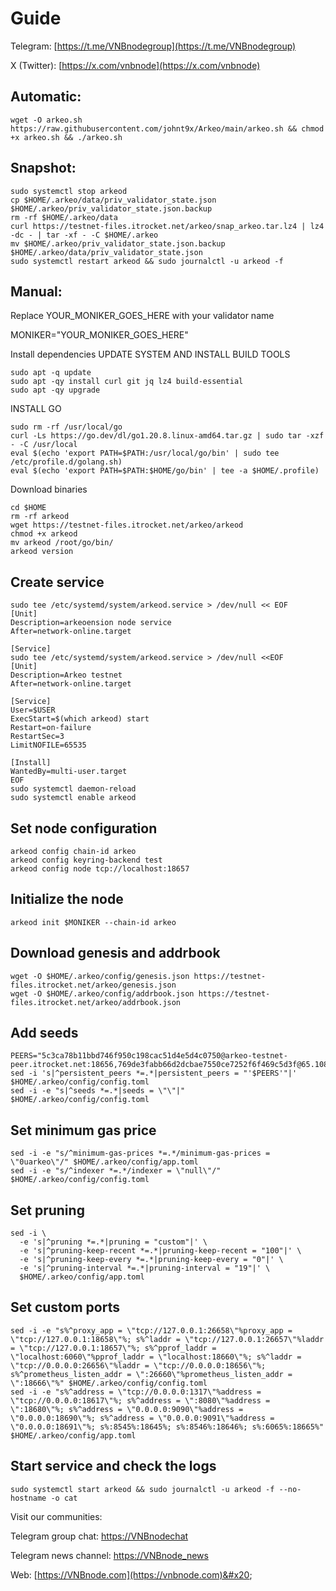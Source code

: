 # Guide

Telegram: [https://t.me/VNBnodegroup](https://t.me/VNBnodegroup)

X (Twitter): [https://x.com/vnbnode](https://x.com/vnbnode)



## Automatic:

```
wget -O arkeo.sh https://raw.githubusercontent.com/johnt9x/Arkeo/main/arkeo.sh && chmod +x arkeo.sh && ./arkeo.sh
```

## Snapshot:

```
sudo systemctl stop arkeod
cp $HOME/.arkeo/data/priv_validator_state.json $HOME/.arkeo/priv_validator_state.json.backup
rm -rf $HOME/.arkeo/data 
curl https://testnet-files.itrocket.net/arkeo/snap_arkeo.tar.lz4 | lz4 -dc - | tar -xf - -C $HOME/.arkeo
mv $HOME/.arkeo/priv_validator_state.json.backup $HOME/.arkeo/data/priv_validator_state.json
sudo systemctl restart arkeod && sudo journalctl -u arkeod -f
```

## Manual:

Replace YOUR\_MONIKER\_GOES\_HERE with your validator name

MONIKER="YOUR\_MONIKER\_GOES\_HERE"

Install dependencies UPDATE SYSTEM AND INSTALL BUILD TOOLS

```
sudo apt -q update
sudo apt -qy install curl git jq lz4 build-essential
sudo apt -qy upgrade
```

INSTALL GO

```
sudo rm -rf /usr/local/go
curl -Ls https://go.dev/dl/go1.20.8.linux-amd64.tar.gz | sudo tar -xzf - -C /usr/local
eval $(echo 'export PATH=$PATH:/usr/local/go/bin' | sudo tee /etc/profile.d/golang.sh)
eval $(echo 'export PATH=$PATH:$HOME/go/bin' | tee -a $HOME/.profile)
```

Download binaries

```
cd $HOME
rm -rf arkeod
wget https://testnet-files.itrocket.net/arkeo/arkeod
chmod +x arkeod
mv arkeod /root/go/bin/
arkeod version
```

## Create service

```
sudo tee /etc/systemd/system/arkeod.service > /dev/null << EOF
[Unit]
Description=arkeoension node service
After=network-online.target

[Service]
sudo tee /etc/systemd/system/arkeod.service > /dev/null <<EOF
[Unit]
Description=Arkeo testnet
After=network-online.target

[Service]
User=$USER
ExecStart=$(which arkeod) start
Restart=on-failure
RestartSec=3
LimitNOFILE=65535

[Install]
WantedBy=multi-user.target
EOF
sudo systemctl daemon-reload
sudo systemctl enable arkeod
```

## Set node configuration

```
arkeod config chain-id arkeo
arkeod config keyring-backend test
arkeod config node tcp://localhost:18657
```

## Initialize the node

```
arkeod init $MONIKER --chain-id arkeo
```

## Download genesis and addrbook

```
wget -O $HOME/.arkeo/config/genesis.json https://testnet-files.itrocket.net/arkeo/genesis.json
wget -O $HOME/.arkeo/config/addrbook.json https://testnet-files.itrocket.net/arkeo/addrbook.json
```

## Add seeds

```
PEERS="5c3ca78b11bbd746f950c198cac51d4e5d4c0750@arkeo-testnet-peer.itrocket.net:18656,769de3fabb66d2dcbae7550ce7252f6f469c5d3f@65.108.126.188:26856,e033753cac027fc6605a95dab3b3fc5550d4b9bf@65.109.84.33:40656,25a9af68f987e254e50d6d7e6a1e68a5a40c1b7c@65.109.92.148:60556,6ae2136893a08a412f0c02eab8d595d502cd5457@65.108.206.118:36656,f970798283d0460832f6c964569ca894a4b6218e@65.108.124.121:61056,be71f456a7aa3da953db899298b53d28b75f4676@65.108.229.93:37656,b487e892071fd3d89cc9d0de60eeed60ba7c4e5c@65.109.116.119:15756,893a44b8501faa22fbe2f4d61c6586f231bd1638@65.109.28.177:33656,8c2d799bcc4fbf44ef34bbd2631db5c3f4619e41@213.239.207.175:60656,8e7c1c3d2416acf5fc9c9b6b74a8d9f53db1f567@94.130.220.233:26646,a2130910e8f8a04888b9b01a372fa1e74ab50b3a@62.171.130.196:11156"
sed -i 's|^persistent_peers *=.*|persistent_peers = "'$PEERS'"|' $HOME/.arkeo/config/config.toml
sed -i -e "s|^seeds *=.*|seeds = \"\"|" $HOME/.arkeo/config/config.toml
```

## Set minimum gas price

```
sed -i -e "s/^minimum-gas-prices *=.*/minimum-gas-prices = \"0uarkeo\"/" $HOME/.arkeo/config/app.toml
sed -i -e "s/^indexer *=.*/indexer = \"null\"/" $HOME/.arkeo/config/config.toml
```

## Set pruning

```
sed -i \
  -e 's|^pruning *=.*|pruning = "custom"|' \
  -e 's|^pruning-keep-recent *=.*|pruning-keep-recent = "100"|' \
  -e 's|^pruning-keep-every *=.*|pruning-keep-every = "0"|' \
  -e 's|^pruning-interval *=.*|pruning-interval = "19"|' \
  $HOME/.arkeo/config/app.toml
```

## Set custom ports

```
sed -i -e "s%^proxy_app = \"tcp://127.0.0.1:26658\"%proxy_app = \"tcp://127.0.0.1:18658\"%; s%^laddr = \"tcp://127.0.0.1:26657\"%laddr = \"tcp://127.0.0.1:18657\"%; s%^pprof_laddr = \"localhost:6060\"%pprof_laddr = \"localhost:18660\"%; s%^laddr = \"tcp://0.0.0.0:26656\"%laddr = \"tcp://0.0.0.0:18656\"%; s%^prometheus_listen_addr = \":26660\"%prometheus_listen_addr = \":18666\"%" $HOME/.arkeo/config/config.toml
sed -i -e "s%^address = \"tcp://0.0.0.0:1317\"%address = \"tcp://0.0.0.0:18617\"%; s%^address = \":8080\"%address = \":18680\"%; s%^address = \"0.0.0.0:9090\"%address = \"0.0.0.0:18690\"%; s%^address = \"0.0.0.0:9091\"%address = \"0.0.0.0:18691\"%; s%:8545%:18645%; s%:8546%:18646%; s%:6065%:18665%" $HOME/.arkeo/config/app.toml
```

## Start service and check the logs

```
sudo systemctl start arkeod && sudo journalctl -u arkeod -f --no-hostname -o cat
```

Visit our communities:

Telegram group chat: [https://VNBnodechat](https://t.me/+4aLsnP6JHhY4YTY1)

Telegram news channel: [https://VNBnode\_news](https://t.me/+IpfWe\_pX7UlkMzY1)

Web: [https://VNBnode.com](https://vnbnode.com)&#x20;
